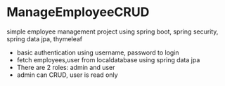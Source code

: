 # ManageEmployeeCRUD
simple employee management project using spring boot, spring security, spring data jpa, thymeleaf
- basic authentication using username, password to login
- fetch employees,user from localdatabase using spring data jpa
- There are 2 roles: admin and user
- admin can CRUD, user is read only
